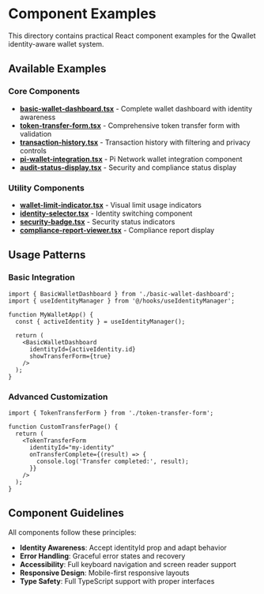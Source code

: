 # Component Examples

This directory contains practical React component examples for the Qwallet identity-aware wallet system.

## Available Examples

### Core Components
- **[basic-wallet-dashboard.tsx](./basic-wallet-dashboard.tsx)** - Complete wallet dashboard with identity awareness
- **[token-transfer-form.tsx](./token-transfer-form.tsx)** - Comprehensive token transfer form with validation
- **[transaction-history.tsx](./transaction-history.tsx)** - Transaction history with filtering and privacy controls
- **[pi-wallet-integration.tsx](./pi-wallet-integration.tsx)** - Pi Network wallet integration component
- **[audit-status-display.tsx](./audit-status-display.tsx)** - Security and compliance status display

### Utility Components
- **[wallet-limit-indicator.tsx](./wallet-limit-indicator.tsx)** - Visual limit usage indicators
- **[identity-selector.tsx](./identity-selector.tsx)** - Identity switching component
- **[security-badge.tsx](./security-badge.tsx)** - Security status indicators
- **[compliance-report-viewer.tsx](./compliance-report-viewer.tsx)** - Compliance report display

## Usage Patterns

### Basic Integration
```tsx
import { BasicWalletDashboard } from './basic-wallet-dashboard';
import { useIdentityManager } from '@/hooks/useIdentityManager';

function MyWalletApp() {
  const { activeIdentity } = useIdentityManager();
  
  return (
    <BasicWalletDashboard 
      identityId={activeIdentity.id}
      showTransferForm={true}
    />
  );
}
```

### Advanced Customization
```tsx
import { TokenTransferForm } from './token-transfer-form';

function CustomTransferPage() {
  return (
    <TokenTransferForm 
      identityId="my-identity"
      onTransferComplete={(result) => {
        console.log('Transfer completed:', result);
      }}
    />
  );
}
```

## Component Guidelines

All components follow these principles:
- **Identity Awareness**: Accept identityId prop and adapt behavior
- **Error Handling**: Graceful error states and recovery
- **Accessibility**: Full keyboard navigation and screen reader support
- **Responsive Design**: Mobile-first responsive layouts
- **Type Safety**: Full TypeScript support with proper interfaces